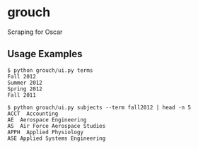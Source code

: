 grouch
======

Scraping for Oscar

Usage Examples
--------------

```
$ python grouch/ui.py terms
Fall 2012
Summer 2012
Spring 2012
Fall 2011
```

```
$ python grouch/ui.py subjects --term fall2012 | head -n 5
ACCT  Accounting
AE  Aerospace Engineering
AS  Air Force Aerospace Studies
APPH  Applied Physiology
ASE Applied Systems Engineering
```
